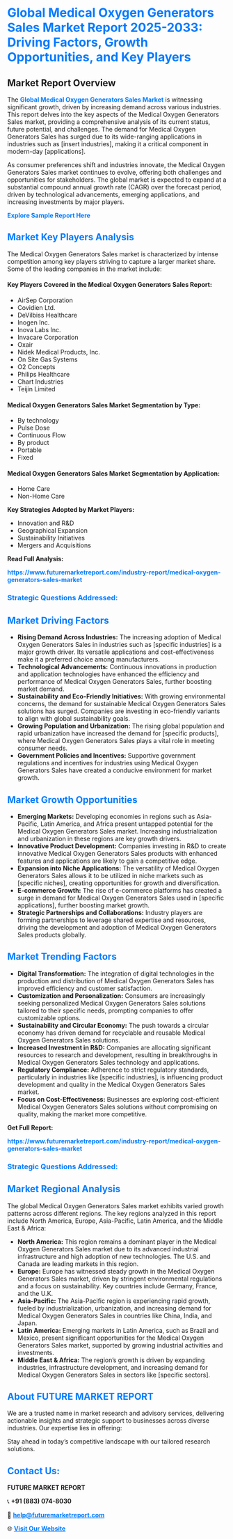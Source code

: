 <h1 style="color: #007BFF;">Global Medical Oxygen Generators Sales Market Report 2025-2033: Driving Factors, Growth Opportunities, and Key Players</h1>

<section id="overview">
<h2>Market Report Overview</h2>
<p>The <a href="https://www.futuremarketreport.com/industry-report/medical-oxygen-generators-sales-market" style="color: #007BFF; text-decoration: none;"><strong>Global Medical Oxygen Generators Sales Market</strong></a> is witnessing significant growth, driven by increasing demand across various industries. This report delves into the key aspects of the Medical Oxygen Generators Sales market, providing a comprehensive analysis of its current status, future potential, and challenges. The demand for Medical Oxygen Generators Sales has surged due to its wide-ranging applications in industries such as [insert industries], making it a critical component in modern-day [applications].</p>
<p>As consumer preferences shift and industries innovate, the Medical Oxygen Generators Sales market continues to evolve, offering both challenges and opportunities for stakeholders. The global market is expected to expand at a substantial compound annual growth rate (CAGR) over the forecast period, driven by technological advancements, emerging applications, and increasing investments by major players.</p>
</section>

<section id="overview">
<p><a href="https://www.futuremarketreport.com/request-sample/reportId=104515" style="color: #007BFF; text-decoration: none;"><strong>Explore Sample Report Here</strong></a></p>
</section>

<section id="key-players">
<h2 style="color: #007BFF;">Market Key Players Analysis</h2>
<p>The Medical Oxygen Generators Sales market is characterized by intense competition among key players striving to capture a larger market share. Some of the leading companies in the market include:</p>
<h4>Key Players Covered in the Medical Oxygen Generators Sales Report:</h4>
<ul><li>AirSep Corporation</li><li>Covidien Ltd.</li><li>DeVilbiss Healthcare</li><li>Inogen Inc.</li><li>Inova Labs Inc.</li><li>Invacare Corporation</li><li>Oxair</li><li>Nidek Medical Products, Inc.</li><li>On Site Gas Systems</li><li>O2 Concepts</li><li>Philips Healthcare</li><li>Chart Industries</li><li>Teijin Limited</li></ul>
<h4>Medical Oxygen Generators Sales Market Segmentation by Type:</h4>
<ul><li>By technology</li><li>Pulse Dose</li><li>Continuous Flow</li><li>By product</li><li>Portable</li><li>Fixed</li></ul>

<h4>Medical Oxygen Generators Sales Market Segmentation by Application:</h4>
<ul><li>Home Care</li><li>Non-Home Care</li></ul>
<p><strong>Key Strategies Adopted by Market Players:</strong></p>
<ul>
<li>Innovation and R&D</li>
<li>Geographical Expansion</li>
<li>Sustainability Initiatives</li>
<li>Mergers and Acquisitions</li>
</ul>
</section>

<section>
<p><strong>Read Full Analysis: </strong></p><a href="https://www.futuremarketreport.com/industry-report/medical-oxygen-generators-sales-market" style="color: #007BFF; text-decoration: none;"><strong>https://www.futuremarketreport.com/industry-report/medical-oxygen-generators-sales-market</strong></a>
<h3 style="color: #007BFF;">Strategic Questions Addressed:</h3>
</section>

<section id="driving-factors">
<h2 style="color: #007BFF;">Market Driving Factors</h2>
<ul>
<li><strong>Rising Demand Across Industries:</strong> The increasing adoption of Medical Oxygen Generators Sales in industries such as [specific industries] is a major growth driver. Its versatile applications and cost-effectiveness make it a preferred choice among manufacturers.</li>
<li><strong>Technological Advancements:</strong> Continuous innovations in production and application technologies have enhanced the efficiency and performance of Medical Oxygen Generators Sales, further boosting market demand.</li>
<li><strong>Sustainability and Eco-Friendly Initiatives:</strong> With growing environmental concerns, the demand for sustainable Medical Oxygen Generators Sales solutions has surged. Companies are investing in eco-friendly variants to align with global sustainability goals.</li>
<li><strong>Growing Population and Urbanization:</strong> The rising global population and rapid urbanization have increased the demand for [specific products], where Medical Oxygen Generators Sales plays a vital role in meeting consumer needs.</li>
<li><strong>Government Policies and Incentives:</strong> Supportive government regulations and incentives for industries using Medical Oxygen Generators Sales have created a conducive environment for market growth.</li>
</ul>
</section>

<section id="growth-opportunities">
<h2 style="color: #007BFF;">Market Growth Opportunities</h2>
<ul>
<li><strong>Emerging Markets:</strong> Developing economies in regions such as Asia-Pacific, Latin America, and Africa present untapped potential for the Medical Oxygen Generators Sales market. Increasing industrialization and urbanization in these regions are key growth drivers.</li>
<li><strong>Innovative Product Development:</strong> Companies investing in R&D to create innovative Medical Oxygen Generators Sales products with enhanced features and applications are likely to gain a competitive edge.</li>
<li><strong>Expansion into Niche Applications:</strong> The versatility of Medical Oxygen Generators Sales allows it to be utilized in niche markets such as [specific niches], creating opportunities for growth and diversification.</li>
<li><strong>E-commerce Growth:</strong> The rise of e-commerce platforms has created a surge in demand for Medical Oxygen Generators Sales used in [specific applications], further boosting market growth.</li>
<li><strong>Strategic Partnerships and Collaborations:</strong> Industry players are forming partnerships to leverage shared expertise and resources, driving the development and adoption of Medical Oxygen Generators Sales products globally.</li>
</ul>
</section>

<section id="trending-factors">
<h2 style="color: #007BFF;">Market Trending Factors</h2>
<ul>
<li><strong>Digital Transformation:</strong> The integration of digital technologies in the production and distribution of Medical Oxygen Generators Sales has improved efficiency and customer satisfaction.</li>
<li><strong>Customization and Personalization:</strong> Consumers are increasingly seeking personalized Medical Oxygen Generators Sales solutions tailored to their specific needs, prompting companies to offer customizable options.</li>
<li><strong>Sustainability and Circular Economy:</strong> The push towards a circular economy has driven demand for recyclable and reusable Medical Oxygen Generators Sales solutions.</li>
<li><strong>Increased Investment in R&D:</strong> Companies are allocating significant resources to research and development, resulting in breakthroughs in Medical Oxygen Generators Sales technology and applications.</li>
<li><strong>Regulatory Compliance:</strong> Adherence to strict regulatory standards, particularly in industries like [specific industries], is influencing product development and quality in the Medical Oxygen Generators Sales market.</li>
<li><strong>Focus on Cost-Effectiveness:</strong> Businesses are exploring cost-efficient Medical Oxygen Generators Sales solutions without compromising on quality, making the market more competitive.</li>
</ul>
</section>

<section>
<p><strong>Get Full Report: </strong></p><a href="https://www.futuremarketreport.com/industry-report/medical-oxygen-generators-sales-market" style="color: #007BFF; text-decoration: none;"><strong>https://www.futuremarketreport.com/industry-report/medical-oxygen-generators-sales-market</strong></a>
<h3 style="color: #007BFF;">Strategic Questions Addressed:</h3>
</section>


<section id="regional-analysis">
<h2 style="color: #007BFF;">Market Regional Analysis</h2>
<p>The global Medical Oxygen Generators Sales market exhibits varied growth patterns across different regions. The key regions analyzed in this report include North America, Europe, Asia-Pacific, Latin America, and the Middle East & Africa:</p>
<ul>
<li><strong>North America:</strong> This region remains a dominant player in the Medical Oxygen Generators Sales market due to its advanced industrial infrastructure and high adoption of new technologies. The U.S. and Canada are leading markets in this region.</li>
<li><strong>Europe:</strong> Europe has witnessed steady growth in the Medical Oxygen Generators Sales market, driven by stringent environmental regulations and a focus on sustainability. Key countries include Germany, France, and the U.K.</li>
<li><strong>Asia-Pacific:</strong> The Asia-Pacific region is experiencing rapid growth, fueled by industrialization, urbanization, and increasing demand for Medical Oxygen Generators Sales in countries like China, India, and Japan.</li>
<li><strong>Latin America:</strong> Emerging markets in Latin America, such as Brazil and Mexico, present significant opportunities for the Medical Oxygen Generators Sales market, supported by growing industrial activities and investments.</li>
<li><strong>Middle East & Africa:</strong> The region’s growth is driven by expanding industries, infrastructure development, and increasing demand for Medical Oxygen Generators Sales in sectors like [specific sectors].</li>
</ul>
</section>

<footer>
<h2 style="color: #007BFF;">About FUTURE MARKET REPORT</h2>
<p>We are a trusted name in market research and advisory services, delivering actionable insights and strategic support to businesses across diverse industries. Our expertise lies in offering:</p>

<p>Stay ahead in today’s competitive landscape with our tailored research solutions.</p>

<h2 style="color: #007BFF;">Contact Us:</h2>
<p><strong>FUTURE MARKET REPORT</strong></p>
<p>📞 <strong>+91 (883) 074-8030</strong></p>
<p>📧 <strong><a href="mailto:help@futuremarketreport.com" style="color: #007BFF;">help@futuremarketreport.com</a></strong></p>
<p>🌐 <strong><a href="https://www.futuremarketreport.com/" style="color: #007BFF;">Visit Our Website</a></strong></p>
</footer>